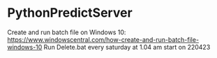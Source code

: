 # PythonPredictServer

Create and run batch file on Windows 10: https://www.windowscentral.com/how-create-and-run-batch-file-windows-10
Run Delete.bat every saturday at 1.04 am start on 220423
